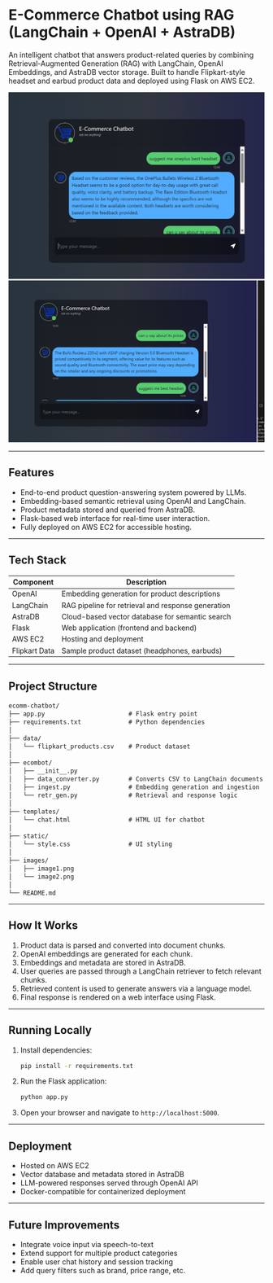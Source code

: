 # E-Commerce Chatbot using RAG (LangChain + OpenAI + AstraDB)

An intelligent chatbot that answers product-related queries by combining Retrieval-Augmented Generation (RAG) with LangChain, OpenAI Embeddings, and AstraDB vector storage. Built to handle Flipkart-style headset and earbud product data and deployed using Flask on AWS EC2.

![Chat Demo 1](images/image1.png)
![Chat Demo 2](images/image2.png)

---

## Features

- End-to-end product question-answering system powered by LLMs.
- Embedding-based semantic retrieval using OpenAI and LangChain.
- Product metadata stored and queried from AstraDB.
- Flask-based web interface for real-time user interaction.
- Fully deployed on AWS EC2 for accessible hosting.

---

## Tech Stack

| Component     | Description                                         |
|---------------|-----------------------------------------------------|
| OpenAI        | Embedding generation for product descriptions       |
| LangChain     | RAG pipeline for retrieval and response generation |
| AstraDB       | Cloud-based vector database for semantic search     |
| Flask         | Web application (frontend and backend)              |
| AWS EC2       | Hosting and deployment                              |
| Flipkart Data | Sample product dataset (headphones, earbuds)        |

---

## Project Structure

```plaintext
ecomm-chatbot/
├── app.py                       # Flask entry point
├── requirements.txt             # Python dependencies
│
├── data/
│   └── flipkart_products.csv    # Product dataset
│
├── ecombot/
│   ├── __init__.py
│   ├── data_converter.py        # Converts CSV to LangChain documents
│   ├── ingest.py                # Embedding generation and ingestion
│   └── retr_gen.py              # Retrieval and response logic
│
├── templates/
│   └── chat.html                # HTML UI for chatbot
│
├── static/
│   └── style.css                # UI styling
│
├── images/
│   ├── image1.png
│   └── image2.png
│
└── README.md
```

---

## How It Works

1. Product data is parsed and converted into document chunks.
2. OpenAI embeddings are generated for each chunk.
3. Embeddings and metadata are stored in AstraDB.
4. User queries are passed through a LangChain retriever to fetch relevant chunks.
5. Retrieved content is used to generate answers via a language model.
6. Final response is rendered on a web interface using Flask.

---

## Running Locally

1. Install dependencies:

   ```bash
   pip install -r requirements.txt
   ```

2. Run the Flask application:

   ```bash
   python app.py
   ```

3. Open your browser and navigate to `http://localhost:5000`.

---

## Deployment

- Hosted on AWS EC2
- Vector database and metadata stored in AstraDB
- LLM-powered responses served through OpenAI API
- Docker-compatible for containerized deployment

---

## Future Improvements

- Integrate voice input via speech-to-text
- Extend support for multiple product categories
- Enable user chat history and session tracking
- Add query filters such as brand, price range, etc.